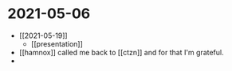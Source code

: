 # 2021-05-06

- [[2021-05-19]]
  - [[presentation]]
- [[hamnox]] called me back to [[ctzn]] and for that I'm grateful.
- 